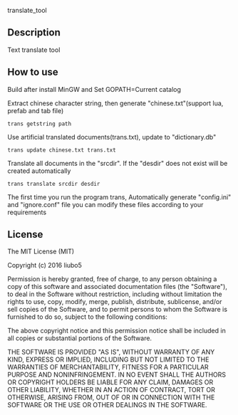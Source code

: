 translate_tool

Description
-----------

Text translate tool
    
How to use
-------------

Build after install MinGW and Set GOPATH=Current catalog
    
Extract chinese character string, then generate "chinese.txt"(support lua, prefab and tab file)
 
    trans getstring path
	
Use artificial translated documents(trans.txt), update to "dictionary.db"
 
    trans update chinese.txt trans.txt
	
Translate all documents in the "srcdir". If the "desdir" does not exist will be created automatically
 
    trans translate srcdir desdir
	
The first time you run the program trans, Automatically generate "config.ini" and "ignore.conf" file
you can modify these files according to your requirements

License
-------------

The MIT License (MIT)

Copyright (c) 2016 liubo5

Permission is hereby granted, free of charge, to any person obtaining a copy
of this software and associated documentation files (the "Software"), to deal
in the Software without restriction, including without limitation the rights
to use, copy, modify, merge, publish, distribute, sublicense, and/or sell
copies of the Software, and to permit persons to whom the Software is
furnished to do so, subject to the following conditions:

The above copyright notice and this permission notice shall be included in all
copies or substantial portions of the Software.

THE SOFTWARE IS PROVIDED "AS IS", WITHOUT WARRANTY OF ANY KIND, EXPRESS OR
IMPLIED, INCLUDING BUT NOT LIMITED TO THE WARRANTIES OF MERCHANTABILITY,
FITNESS FOR A PARTICULAR PURPOSE AND NONINFRINGEMENT. IN NO EVENT SHALL THE
AUTHORS OR COPYRIGHT HOLDERS BE LIABLE FOR ANY CLAIM, DAMAGES OR OTHER
LIABILITY, WHETHER IN AN ACTION OF CONTRACT, TORT OR OTHERWISE, ARISING FROM,
OUT OF OR IN CONNECTION WITH THE SOFTWARE OR THE USE OR OTHER DEALINGS IN THE
SOFTWARE.
